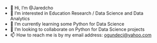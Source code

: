 - 👋 Hi, I’m @Jaredcho
- 👀 I’m interested in Education Research / Data Science and Data Analytics
- 🌱 I’m currently learning some Python for Data Science
- 💞️ I’m looking to collaborate on Python for Data Science projects
- 📫 How to reach me is by my email address: ogundecj@yahoo.com

<!---
Jaredcho/Jaredcho is a ✨ special ✨ repository because its `README.md` (this file) appears on your GitHub profile.
You can click the Preview link to take a look at your changes.
--->
